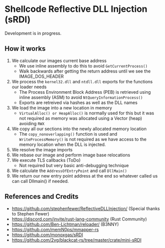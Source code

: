 # Shellcode Reflective DLL Injection (sRDI)

Development is in progress.

## How it works 

1. We calculate our images current base address
    - We use inline assembly to do this to avoid `GetCurrentProcess()`
    - Walk backwards after getting the return address until we see the IMAGE_DOS_HEADER
2. We process the `kernel32.dll` and `ntdll.dll` exports for the functions our loader needs
    - The Process Environment Block Address (PEB) is retrieved using inline assembly (ASM) to avoid `NtQueryInformationProcess()`
    - Exports are retreived via hashes as well as the DLL names
3. We load the image into a new location in memory
    - `VirtualAlloc() or HeapAlloc()` is normally used for this but it was not required as memory was allocated using a Vector (heap) avoiding `RWX`
4. We copy all our sections into the newly allocated memory location
    - The `copy_nonoverlapping()` function is used and `WriteProcessMemory()` is not required as we have access to the memory location when the DLL is injected.
5. We resolve the image imports
6. We rebase our image and perform image base relocations
7. We execute TLS callbacks (ToDo)
    - Not required but very basic anti-debugging technique
8. We calculate the `AddressOfEntryPoint` and call `DllMain()`
9. We return our new entry point address at the end so whatever called us can call Dllmain() if needed.


## References and Credits

* https://github.com/stephenfewer/ReflectiveDLLInjection/ (Special thanks to Stephen Fewer)
* https://discord.com/invite/rust-lang-community (Rust Community)
* https://github.com/Ben-Lichtman/reloader/ (B3NNY)
* https://github.com/memN0ps/mmapper-rs
* https://github.com/monoxgas/sRDI
* https://github.com/2vg/blackcat-rs/tree/master/crate/mini-sRDI